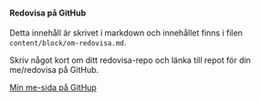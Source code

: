 #### Redovisa på GitHub
Detta innehåll är skrivet i markdown och innehållet finns i filen `content/block/om-redovisa.md`.

Skriv något kort om ditt redovisa-repo och länka till repot för din me/redovisa på GitHub.

[Min me-sida på GitHup](https://github.com/brha18/designv2)
